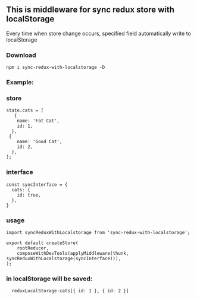 ## This is middleware for sync redux store with localStorage

Every time when store change occurs, specified field automatically write to localStorage

### Download
```
npm i sync-redux-with-localstorage -D
```


### Example:

### store

```
state.cats = [
   {
    name: 'Fat Cat',
    id: 1,
  },
 {
    name: 'Good Cat',
    id: 2,
  },
];
```

### interface

```
const syncInterface = {
  cats: {
    id: true,
  },
}
```

### usage
```
import syncReduxWithLocalstorage from 'sync-redux-with-localstorage';

export default createStore(
    rootReducer,
    composeWithDevTools(applyMiddleware(thunk, syncReduxWithLocalstorage(syncInterface))),
);
```

### in localStorage will be saved:

```
  reduxLocalStorage:cats[{ id: 1 }, { id: 2 }]
```
